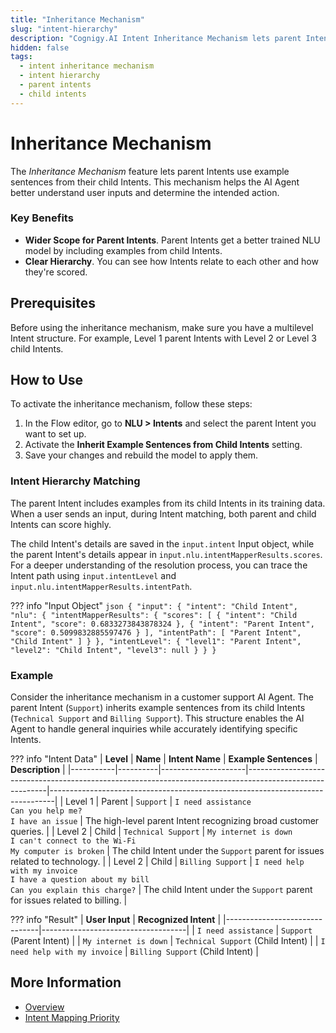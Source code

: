 ```yaml
---
title: "Inheritance Mechanism" 
slug: "intent-hierarchy"
description: "Cognigy.AI Intent Inheritance Mechanism lets parent Intents use example sentences from their child Intents."
hidden: false
tags:
  - intent inheritance mechanism
  - intent hierarchy
  - parent intents
  - child intents
---
```


# Inheritance Mechanism

The _Inheritance Mechanism_ feature lets parent Intents use example sentences from their child Intents.
This mechanism helps the AI Agent better understand user inputs and determine the intended action.

### Key Benefits

- **Wider Scope for Parent Intents**. Parent Intents get a better trained NLU model by including examples from child Intents.
- **Clear Hierarchy**. You can see how Intents relate to each other and how they're scored.

## Prerequisites

Before using the inheritance mechanism, make sure you have a multilevel Intent structure.
For example, Level 1 parent Intents with Level 2 or Level 3 child Intents.

## How to Use

To activate the inheritance mechanism, follow these steps:

1. In the Flow editor, go to **NLU > Intents** and select the parent Intent you want to set up. 
2. Activate the **Inherit Example Sentences from Child Intents** setting.
3. Save your changes and rebuild the model to apply them.

### Intent Hierarchy Matching

The parent Intent includes examples from its child Intents in its training data.
When a user sends an input, during Intent matching, both parent and child Intents can score highly.

The child Intent's details are saved in the `input.intent` Input object,
while the parent Intent's details appear in `input.nlu.intentMapperResults.scores`.
For a deeper understanding of the resolution process, you can trace the Intent path using `input.intentLevel` and `input.nlu.intentMapperResults.intentPath`.

??? info "Input Object"
    ```json
    {
      "input": {
        "intent": "Child Intent",  
        "nlu": {
          "intentMapperResults": {
            "scores": [
              {
                "intent": "Child Intent",
                "score": 0.6833273843878324
              },
              {
                "intent": "Parent Intent",
                "score": 0.5099832885597476
              }
            ],
            "intentPath": [
              "Parent Intent",
              "Child Intent"
            ]
          }
        },
        "intentLevel": {
          "level1": "Parent Intent",
          "level2": "Child Intent",
          "level3": null
        }
      }
    }
    ```

### Example

Consider the inheritance mechanism in a customer support AI Agent.
The parent Intent (`Support`) inherits example sentences from its child Intents
(`Technical Support` and `Billing Support`).
This structure enables the AI Agent to handle general inquiries while accurately identifying specific Intents.

??? info "Intent Data"
    | **Level** | **Name** | **Intent Name**     | **Example Sentences**                                                                                    | **Description**                                                               |
    |-----------|----------|---------------------|----------------------------------------------------------------------------------------------------------|-------------------------------------------------------------------------------|
    | Level 1   | Parent   | `Support`           | `I need assistance` <br> `Can you help me?` <br> `I have an issue`                                       | The high-level parent Intent recognizing broad customer queries.              |
    | Level 2   | Child    | `Technical Support` | `My internet is down` <br> `I can't connect to the Wi-Fi` <br> `My computer is broken`                   | The child Intent under the `Support` parent for issues related to technology. |
    | Level 2   | Child    | `Billing Support`   | `I need help with my invoice` <br> `I have a question about my bill` <br> `Can you explain this charge?` | The child Intent under the `Support` parent for issues related to billing.    |

??? info "Result"
    | **User Input**                | **Recognized Intent**              |
    |-------------------------------|------------------------------------|
    | `I need assistance`           | `Support` (Parent Intent)          |
    | `My internet is down`         | `Technical Support` (Child Intent) |
    | `I need help with my invoice` | `Billing Support` (Child Intent)   |

## More Information

- [Overview](overview.md)
- [Intent Mapping Priority](intent-mapping-priority.md)